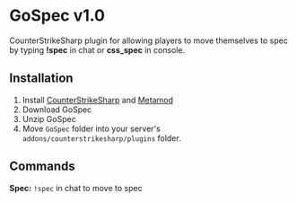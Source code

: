 # GoSpec v1.0
CounterStrikeSharp plugin for allowing players to move themselves to spec by typing **!spec** in chat or **css_spec** in console.

## Installation
1. Install [CounterStrikeSharp](https://github.com/roflmuffin/CounterStrikeSharp) and [Metamod](https://www.sourcemm.net/)
2. Download GoSpec
3. Unzip GoSpec
4. Move `GoSpec` folder into your server's `addons/counterstrikesharp/plugins` folder.

## Commands
**Spec:** `!spec` in chat to move to spec
